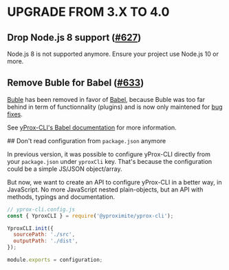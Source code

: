 # UPGRADE FROM 3.X TO 4.0

## Drop Node.js 8 support ([#627](https://github.com/Yproximite/yProx-CLI/pull/627))

Node.js 8 is not supported anymore.
Ensure your project use Node.js 10 or more.

## Remove Buble for Babel ([#633](https://github.com/Yproximite/yProx-CLI/pull/633)) 

[Buble](https://github.com/bublejs/buble) has been removed in favor of [Babel](https://babeljs.io/), because Buble was too far behind in term of functionnality (plugins) and is now only maintened for [bug fixes](https://github.com/bublejs/buble#maintenance-status).
 
See [yProx-CLI's Babel documentation](https://yprox-cli.netlify.com/babel.html) for more information.

## Don't read configuration from `package.json` anymore

In previous version, it was possible to configure yProx-CLI directly from your `package.json` under `yproxCli` key.
That's because the configuration could be a simple JS/JSON object/array.

But now, we want to create an API to configure yProx-CLI in a better way, in JavaScript.
No more JavaScript nested plain-objects, but an API with methods, typings and documentation.

```js
// yprox-cli.config.js
const { YproxCLI } = require('@yproximite/yprox-cli');

YproxCLI.init({
  sourcePath: './src',
  outputPath: './dist',
});

module.exports = configuration;
```

